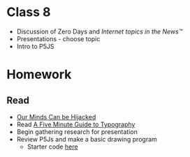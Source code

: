 # Class 8

* Discussion of Zero Days and *Internet topics in the News™*
* Presentations - choose topic
* Intro to P5JS

# Homework

## Read

* [Our Minds Can be Hijacked](https://www.theguardian.com/technology/2017/oct/05/smartphone-addiction-silicon-valley-dystopia)
* Read [A Five Minute Guide to Typography](http://pierrickcalvez.com/journal/a-five-minutes-guide-to-better-typography)
* Begin gathering research for presentation
* Review P5Js and make a basic drawing program
	* Starter code [here](http://alpha.editor.p5js.org/2sman/sketches/r1sdEnThW)
